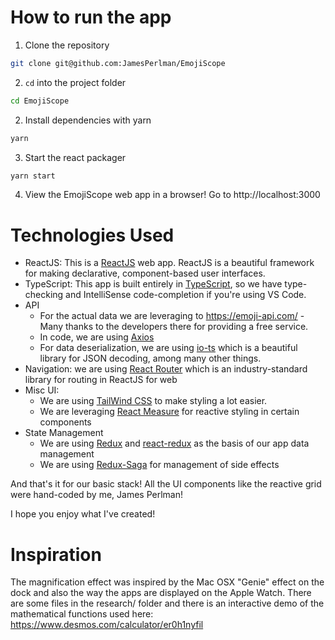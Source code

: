 # How to run the app

1. Clone the repository
  ```bash
  git clone git@github.com:JamesPerlman/EmojiScope
  ```

2. `cd` into the project folder
  ```bash
  cd EmojiScope
  ```

2. Install dependencies with yarn
  ```bash
  yarn
  ```

3. Start the react packager
  ```bash
  yarn start
  ```

4. View the EmojiScope web app in a browser!
  Go to http://localhost:3000

# Technologies Used
* ReactJS: This is a [ReactJS](https://reactjs.org/) web app.  ReactJS is a beautiful framework for making declarative, component-based user interfaces.
* TypeScript: This app is built entirely in [TypeScript](https://www.typescriptlang.org/), so we have type-checking and IntelliSense code-completion if you're using VS Code.
* API
  * For the actual data we are leveraging to https://emoji-api.com/ - Many thanks to the developers there for providing a free service.
  * In code, we are using [Axios](https://github.com/axios/axios) 
  * For data deserialization, we are using [io-ts](https://github.com/gcanti/io-ts) which is a beautiful library for JSON decoding, among many other things.
* Navigation: we are using [React Router](https://reactrouter.com/) which is an industry-standard library for routing in ReactJS for web
* Misc UI:
  * We are using [TailWind CSS](https://tailwindcss.com/) to make styling a lot easier.
  * We are leveraging [React Measure](https://github.com/souporserious/react-measure) for reactive styling in certain components
* State Management
  * We are using [Redux](https://redux.js.org/) and [react-redux](https://github.com/reduxjs/react-redux) as the basis of our app data management
  * We are using [Redux-Saga](https://github.com/redux-saga/redux-saga) for management of side effects

And that's it for our basic stack!  All the UI components like the reactive grid were hand-coded by me, James Perlman!

I hope you enjoy what I've created!


# Inspiration

The magnification effect was inspired by the Mac OSX "Genie" effect on the dock and also the way the apps are displayed on the Apple Watch.  There are some files in the research/ folder and there is an interactive demo of the mathematical functions used here: https://www.desmos.com/calculator/er0h1nyfil
